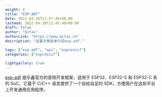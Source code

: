```yaml
---
weight: 4
title: "ESP-ADF"
date: 2022-04-26T11:57:40+08:00
lastmod: 2022-04-26T12:45:40+08:00
draft: false
author: "Qitas"
authorLink: "https://www.qitas.cn"
description: "这篇文章简单介绍esp-adf."

tags: ["esp-adf", "api", "espressif"]
categories: ["espressif"]

lightgallery: true
---
```



[esp-adf](https://docs.espressif.com/projects/esp-adf) 是乐鑫官方的音频开发框架，适用于 ESP32、ESP32-S 和 ESP32-C 系列 SoC。它基于 C/C++ 语言提供了一个自给自足的 SDK，方便用户在这些平台上开发通用应用程序。
